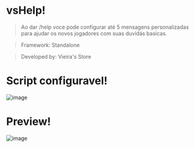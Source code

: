# vsHelp!

> Ao dar /help voce pode configurar até 5 mensagens personalizadas para ajudar os novos jogadores com suas duvidás basicas.

> Framework: Standalone

> Developed by: Vieira's Store

# Script configuravel!

![image](https://user-images.githubusercontent.com/98975919/186281485-463842d7-a571-4f26-872e-744521e19b36.png)

# Preview!

![image](https://user-images.githubusercontent.com/98975919/186281436-fe6ca2e4-a1bc-4370-ac8e-d1dc204d521a.png)
